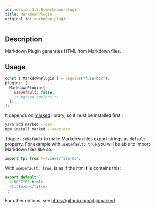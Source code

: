 ```yaml
---
id: version-3.5.0-markdown-plugin
title: MarkdownPlugin
original_id: markdown-plugin
---
```


## Description

Markdown Plugin generates HTML from Markdown files.

## Usage

```js
const { MarkdownPlugin } = require("fuse-box");
plugins: [
  MarkdownPlugin({
    useDefault: false,
    /* marked options */
  }),
];
```

It depends on [marked](https://github.com/chjj/marked) library, so it must be
installed first :

```bash
yarn add marked --dev
npm install marked --save-dev
```

Toggle `useDefault` to make Markdown files export strings as `default` property.
For example with `useDefault: true` you will be able to import Markdown files
like so:

```js
import tpl from "~/views/file.md";
```

With `useDefault: true`, is as if the html file contains this:

```jsx
export default `
  <!DOCTYPE html>
  <title>eh</title>
`;
```

For other options, see https://github.com/chjj/marked.
